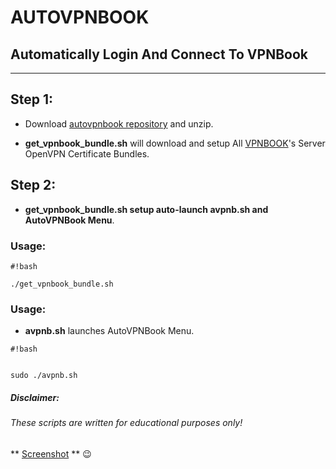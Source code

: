# AUTOVPNBOOK #
## Automatically Login And Connect To VPNBook ##
***

## Step 1: ##
* Download [autovpnbook repository](https://bitbucket.org/ruped24/autovpnbook/get/583cd8201359.zip) and unzip.

* **get_vpnbook_bundle.sh** will download and setup All [VPNBOOK](https://www.vpnbook.com/freevpn)'s Server OpenVPN Certificate Bundles.

## Step 2: ##
* **get_vpnbook_bundle.sh setup auto-launch avpnb.sh and AutoVPNBook Menu**.
### Usage: ###
```
#!bash

./get_vpnbook_bundle.sh
```

### Usage: ###


* **avpnb.sh** launches AutoVPNBook Menu.

```
#!bash


sudo ./avpnb.sh
```

 



##### Disclaimer: ######

###### These scripts are written for educational purposes only!

** [Screenshot](https://drive.google.com/open?id=0B79r4wTVj-CZMlBhTnRwTUxUdDA) ** :wink: